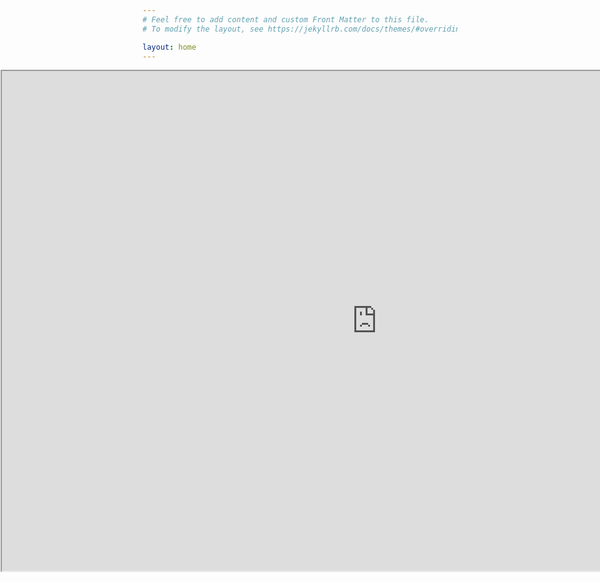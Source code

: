 ```yaml
---
# Feel free to add content and custom Front Matter to this file.
# To modify the layout, see https://jekyllrb.com/docs/themes/#overriding-theme-defaults

layout: home
---
```

  
<head>
  <title>Move Embedded Iframe to the Left Example</title>
  <style>
    .iframe-container {
      margin-left: -6cm;
    }
  </style>
</head>
<body>
  <div class="iframe-container">
    <iframe src="https://www.wolframcloud.com/obj/360b1d97-74d0-4300-a5fd-f64ea20ba3b0?_embed=iframe" width="1200" height="800"></iframe>
  </div>
</body>

